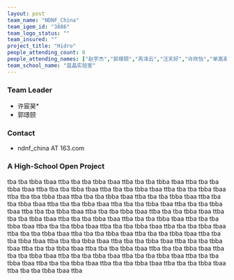 ```yaml
---
layout: post
team_name: "NDNF_China"
team_igem_id: "3886"
team_logo_status: ""
team_insured: ""
project_title: "Hidro"
people_attending_count: 8
people_attending_names: ["赵宇杰","郭璟颐","芮泽云","汪天好","许欣怡","单嵩高","王天姝","许宸昊"]
team_school_name: "蓝晶实验室"
---
```



### Team Leader
* 许宸昊*
* 郭璟颐

### Contact
* ndnf_china AT 163.com

### A High-School Open Project

tba tba tbba tbaa ttba tba tba tbba tbaa ttba tba tba tbba tbaa ttba tba tba tbba tbaa ttba tba tba tbba tbaa ttba tba tba tbba tbaa ttba tba tba tbba tbaa ttba tba tba tbba tbaa ttba tba tba tbba tbaa ttba tba tba tbba tbaa ttba tba tba tbba tbaa ttba tba tba tbba tbaa ttba tba tba tbba tbaa ttba tba tba tbba tbaa ttba tba tba tbba tbaa ttba tba tba tbba tbaa ttba tba tba tbba tbaa ttba tba tba tbba tbaa ttba tba tba tbba tbaa ttba tba tba tbba tbaa ttba tba tba tbba tbaa ttba tba tba tbba tbaa ttba tba tba tbba tbaa ttba tba tba tbba tbaa ttba tba tba tbba tbaa ttba tba tba tbba tbaa ttba tba tba tbba tbaa ttba tba tba tbba tbaa ttba tba tba tbba tbaa ttba tba tba tbba tbaa ttba tba tba tbba tbaa ttba tba tba tbba tbaa ttba tba tba tbba tbaa ttba tba tba tbba tbaa ttba tba tba tbba tbaa ttba tba tba tbba tbaa ttba tba tba tbba tbaa ttba tba tba tbba tbaa ttba tba tba tbba tbaa ttba tba tba tbba tbaa ttba tba tba tbba tbaa ttba tba tba tbba tbaa ttba 
